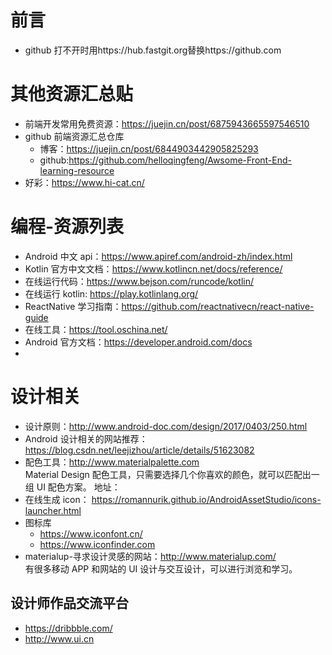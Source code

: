 # 前言

- github 打不开时用https://hub.fastgit.org替换https://github.com

# 其他资源汇总贴

- 前端开发常用免费资源：https://juejin.cn/post/6875943665597546510
- github 前端资源汇总仓库
  - 博客：https://juejin.cn/post/6844903442905825293
  - github:https://github.com/helloqingfeng/Awsome-Front-End-learning-resource
- 好彩：https://www.hi-cat.cn/

# 编程-资源列表

- Android 中文 api：https://www.apiref.com/android-zh/index.html
- Kotlin 官方中文文档：https://www.kotlincn.net/docs/reference/
- 在线运行代码：https://www.bejson.com/runcode/kotlin/
- 在线运行 kotlin: https://play.kotlinlang.org/
- ReactNative 学习指南：https://github.com/reactnativecn/react-native-guide
- 在线工具：https://tool.oschina.net/
- Android 官方文档：https://developer.android.com/docs
-

# 设计相关

- 设计原则：http://www.android-doc.com/design/2017/0403/250.html
- Android 设计相关的网站推荐：https://blog.csdn.net/leejizhou/article/details/51623082
- 配色工具：http://www.materialpalette.com  
  Material Design 配色工具，只需要选择几个你喜欢的颜色，就可以匹配出一组 UI 配色方案。
  地址：
- 在线生成 icon： https://romannurik.github.io/AndroidAssetStudio/icons-launcher.html
- 图标库
  - https://www.iconfont.cn/
  - https://www.iconfinder.com
- materialup-寻求设计灵感的网站：http://www.materialup.com/  
  有很多移动 APP 和网站的 UI 设计与交互设计，可以进行浏览和学习。

## 设计师作品交流平台

- https://dribbble.com/
- http://www.ui.cn

